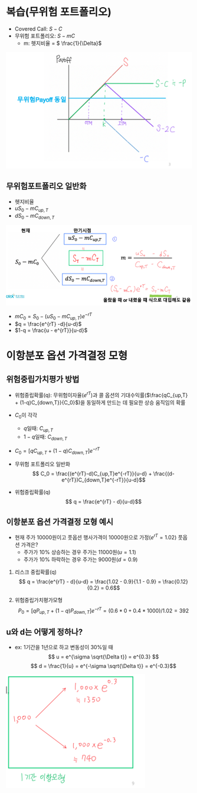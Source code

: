 # 복습(무위험 포트폴리오)
- Covered Call: $S - C$
- 무위험 포트폴리오: $S - mC$
    + m: 헷지비율 = $ \frac{1}{\Delta}$

![alt text](../img/23_무위험포트폴리오.png)

## 무위험포트폴리오 일반화
- 헷지비율
- $uS_0 - mC_{up, T}$
- $dS_0 - mC_{down, T}$

![alt text](../img/23_무위험포트폴리오일반화.png)

- $mC_0 = S_0 - (uS_0 - mC_{up, T})e^{-rT}$
- $q = \frac{e^{rT} -d}{u-d}$
- $1-q = \frac{u - e^{rT}}{u-d}$

# 이항분포 옵션 가격결정 모형
## 위험중립가치평가 방법
- 위험중립확률(q): 무위험이자율($e^{rT}$)과 콜 옵션의 기대수익률($\frac{qC_{up,T} + (1-q)C_{down,T}}{C_0}$)을 동일하게 만드는 데 필요한 상승 움직임의 확률
- $C_0$이 각각
    + $q$일때: $C_{up,T}$
    + $1-q$일때: $C_{down,T}$
- $C_0 = [qC_{up, T} + (1-q)C_{down,T}]e^{-rT}$

- 무위험 포트폴리오 일반화
$$ C_0 = \frac{(e^{rT}-d)C_{up,T}e^{-rT}}{u-d} + \frac{(d-e^{rT})C_{down,T}e^{-rT}}{u-d}$$

- 위험중립확률(q)
$$ q = \frac{e^{rT} - d}{u-d}$$

## 이항분포 옵션 가격결정 모형 예시
- 현재 주가 10000원이고 풋옵션 행사가격이 10000원으로 가정($e^{rT} = 1.02$) 풋옵션 가격은?
    + 주가가 10% 상승하는 경우 주가는 11000원($u=1.1$)
    + 주가가 10% 하락하는 경우 주가는 9000원($d=0.9$)

1. 리스크 중립확률(q)
$$ q = \frac{e^{rT} - d}{u-d} = \frac{1.02 - 0.9}{1.1 - 0.9} = \frac{0.12}{0.2} = 0.6$$

2. 위험중립가치평가모형
$$ P_0 = [qP_{up,T} + (1-q)P_{down,T}]e^{-rT} = (0.6 * 0 + 0.4 * 1000)/1.02 = 392$$

## u와 d는 어떻게 정하나?
- ex: 1기간을 1년으로 하고 변동성이 30%일 때
$$ u = e^{\sigma \sqrt{\Delta t}} = e^{0.3} $$
$$ d = \frac{1}{u} = e^{-\sigma \sqrt{\Delta t}} = e^{-0.3}$$

![alt text](../img/23_1기간_이항모형.png)